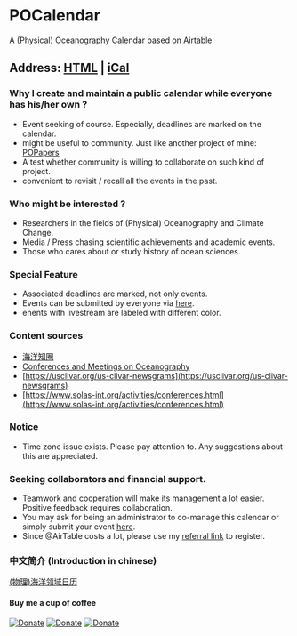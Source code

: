 # POCalendar
A (Physical) Oceanography Calendar based on Airtable

## Address: [HTML](https://airtable.com/shrW68CzYP3ez04I8/tbl4cC2OM65kinAka) | [iCal](https://airtable.com/shrW68CzYP3ez04I8/iCal)

### Why I create and maintain a public calendar while everyone has his/her own ?

- Event seeking of course. Especially, deadlines are marked on the calendar.
- might be useful to community. Just like another project of mine: [POPapers](https://github.com/chouj/popapers)
- A test whether community is willing to collaborate on such kind of project. 
- convenient to revisit / recall all the events in the past.

### Who might be interested ?

- Researchers in the fields of (Physical) Oceanography and Climate Change.
- Media / Press chasing scientific achievements and academic events.
- Those who cares about or study history of ocean sciences.

### Special Feature

- Associated deadlines are marked, not only events.
- Events can be submitted by everyone via [here](https://airtable.com/shrIHe7ABy8otiAvA).
- enents with livestream are labeled with different color.

### Content sources

- [海洋知圈](https://mp.sohu.com/profile?xpt=c29odW1wOGh2a2NnQHNvaHUuY29t&_f=index_pagemp_1&spm=smpc.content.author.2.15680372448367pEIA27)
- [Conferences and Meetings on Oceanography](https://www.conference-service.com/conferences/oceanography.html)
- [https://usclivar.org/us-clivar-newsgrams](https://usclivar.org/us-clivar-newsgrams)
- [https://www.solas-int.org/activities/conferences.html](https://www.solas-int.org/activities/conferences.html)

### Notice

- Time zone issue exists. Please pay attention to. Any suggestions about this are appreciated.

### Seeking collaborators and financial support.

- Teamwork and cooperation will make its management a lot easier. Positive feedback requires collaboration.
- You may ask for being an administrator to co-manage this calendar or simply submit your event [here](https://airtable.com/shrIHe7ABy8otiAvA).
- Since @AirTable costs a lot, please use my [referral link](https://airtable.com/invite/r/YrVlbTah) to register. 

### 中文简介 (Introduction in chinese)

[(物理)海洋领域日历](https://xuchi.name/calendar-for-oceanographer/)

#### Buy me a cup of coffee

[![Donate](https://img.shields.io/badge/Donate-PayPal-green.svg)](https://www.paypal.me/Mesoscale)
[![Donate](https://img.shields.io/badge/Donate-WeChat-brightgreen.svg)](https://github.com/chouj/donate-page/blob/master/simple/images/WeChatQR.jpg?raw=true)
[![Donate](https://img.shields.io/badge/Donate-AliPay-blue.svg)](https://github.com/chouj/donate-page/blob/master/simple/images/AlipayQR.jpg?raw=true)
